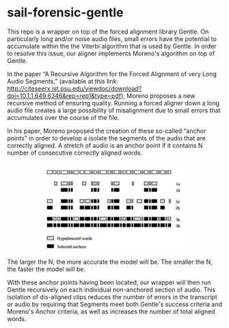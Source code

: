 # sail-forensic-gentle

This repo is a wrapper on top of the forced alignment library Gentle. On particularly long and/or noise audio files, 
small errors have the potential to accumulate within the the Viterbi algorithm that is used by Gentle. In order to
resolve this issue, our aligner implements Moreno's algorithm on top of Gentle.

In the paper “A Recursive Algorithm for the Forced Alignment of very Long Audio Segments,” (available at this link:
http://citeseerx.ist.psu.edu/viewdoc/download?doi=10.1.1.649.6346&rep=rep1&type=pdf), Moreno proposes a new 
recursive method of ensuring quality. Running a forced aligner down a long audio file creates a large possibility 
of misalignment due to small errors that accumulates over the course of the file.

In his paper, Moreno proposed the creation of these so-called “anchor points” in order to develop a isolate the 
segments of the audio that are correctly aligned. A stretch of audio is an anchor point if it contains N number of 
consecutive correctly aligned words.


<p align="center">
  <img src="pictures/AnchorPoints.png" width="350"/>
</p>

The larger the N, the more accurate the model will be. The smaller the N, the faster the model will be.

With these anchor points having been located, our wrapper will then run Gentle recursively on each individual non-anchored 
section of audio. This isolation of dis-aligned clips reduces the number of errors in the transcript or audio 
by requiring that Segments meet both Gentle's success criteria and Moreno's Anchor criteria, as well as increases
the number of total aligned words. 

